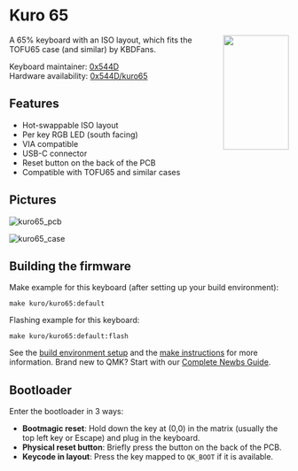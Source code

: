 # Kuro 65
<img align="right" width="118" height="207" src="https://i.imgur.com/HEDgTOk.png">
A 65% keyboard with an ISO layout, which fits the TOFU65 case (and similar) by KBDFans.

Keyboard maintainer: [0x544D](https://github.com/0x544D)<br>
Hardware availability: [0x544D/kuro65](https://github.com/0x544D/kuro65)

## Features

- Hot-swappable ISO layout
- Per key RGB LED (south facing)
- VIA compatible
- USB-C connector
- Reset button on the back of the PCB
- Compatible with TOFU65 and similar cases 

## Pictures

![kuro65_pcb](https://i.imgur.com/m5KoeQw.jpg)

![kuro65_case](https://i.imgur.com/jmoACMS.jpg)

## Building the firmware

Make example for this keyboard (after setting up your build environment):

    make kuro/kuro65:default

Flashing example for this keyboard:

    make kuro/kuro65:default:flash

See the [build environment setup](https://docs.qmk.fm/#/getting_started_build_tools) and the [make instructions](https://docs.qmk.fm/#/getting_started_make_guide) for more information. Brand new to QMK? Start with our [Complete Newbs Guide](https://docs.qmk.fm/#/newbs).

## Bootloader

Enter the bootloader in 3 ways:

* **Bootmagic reset**: Hold down the key at (0,0) in the matrix (usually the top left key or Escape) and plug in the keyboard.
* **Physical reset button**: Briefly press the button on the back of the PCB.
* **Keycode in layout**: Press the key mapped to `QK_BOOT` if it is available.
